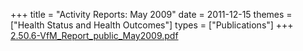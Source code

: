 +++
title = "Activity Reports: May 2009"
date = 2011-12-15
themes = ["Health Status and Health Outcomes"]
types = ["Publications"]
+++
[2.50.6-VfM\_Report\_public\_May2009.pdf](/files/2.50.6-VfM_Report_public_May2009.pdf)
